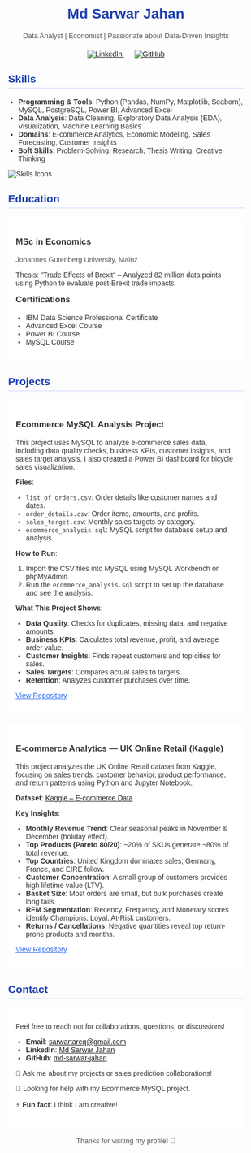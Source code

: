<div style="font-family: Arial, sans-serif; color: #333; max-width: 800px; margin: 0 auto; padding: 20px;">
  <h1 style="text-align: center; color: #1e40af;">Md Sarwar Jahan</h1>
  <p style="text-align: center; color: #555;">Data Analyst | Economist | Passionate about Data-Driven Insights</p>
  <div style="text-align: center; margin: 20px 0;">
    <a href="https://www.linkedin.com/in/jahan-md-sarwar" style="margin: 0 10px;">
      <img src="https://img.shields.io/badge/LinkedIn-Connect-blue?style=flat&logo=linkedin" alt="LinkedIn">
    </a>
    <a href="https://github.com/md-sarwar-jahan" style="margin: 0 10px;">
      <img src="https://img.shields.io/badge/GitHub-Follow-black?style=flat&logo=github" alt="GitHub">
    </a>
  </div>

  <h2 style="color: #1e40af; border-bottom: 2px solid #e0e7ff; padding-bottom: 5px;">Skills</h2>
  <ul style="list-style: disc; padding-left: 20px;">
    <li><strong>Programming & Tools</strong>: Python (Pandas, NumPy, Matplotlib, Seaborn), MySQL, PostgreSQL, Power BI, Advanced Excel</li>
    <li><strong>Data Analysis</strong>: Data Cleaning, Exploratory Data Analysis (EDA), Visualization, Machine Learning Basics</li>
    <li><strong>Domains</strong>: E-commerce Analytics, Economic Modeling, Sales Forecasting, Customer Insights</li>
    <li><strong>Soft Skills</strong>: Problem-Solving, Research, Thesis Writing, Creative Thinking</li>
  </ul>
  <div style="margin: 10px 0;">
    <img src="https://skillicons.dev/icons?i=python,mysql,postgresql,excel,powerbi,git,github" alt="Skills Icons">
  </div>

  <h2 style="color: #1e40af; border-bottom: 2px solid #e0e7ff; padding-bottom: 5px;">Education</h2>
  <div style="background: #fff; padding: 15px; border-radius: 5px; margin-bottom: 20px;">
    <h3 style="font-size: 1.2em; font-weight: bold;">MSc in Economics</h3>
    <p style="color: #555;">Johannes Gutenberg University, Mainz</p>
    <p>Thesis: "Trade Effects of Brexit" – Analyzed 82 million data points using Python to evaluate post-Brexit trade impacts.</p>
    <h3 style="font-size: 1.2em; font-weight: bold; margin-top: 15px;">Certifications</h3>
    <ul style="list-style: disc; padding-left: 20px;">
      <li>IBM Data Science Professional Certificate</li>
      <li>Advanced Excel Course</li>
      <li>Power BI Course</li>
      <li>MySQL Course</li>
    </ul>
  </div>

  <h2 style="color: #1e40af; border-bottom: 2px solid #e0e7ff; padding-bottom: 5px;">Projects</h2>
  <div style="background: #fff; padding: 15px; border-radius: 5px; margin-bottom: 20px;">
    <h3 style="font-size: 1.2em; font-weight: bold;">Ecommerce MySQL Analysis Project</h3>
    <p>This project uses MySQL to analyze e-commerce sales data, including data quality checks, business KPIs, customer insights, and sales target analysis. I also created a Power BI dashboard for bicycle sales visualization.</p>
    <p><strong>Files</strong>:</p>
    <ul style="list-style: disc; padding-left: 20px;">
      <li><code>list_of_orders.csv</code>: Order details like customer names and dates.</li>
      <li><code>order_details.csv</code>: Order items, amounts, and profits.</li>
      <li><code>sales_target.csv</code>: Monthly sales targets by category.</li>
      <li><code>ecommerce_analysis.sql</code>: MySQL script for database setup and analysis.</li>
    </ul>
    <p><strong>How to Run</strong>:</p>
    <ol style="list-style: decimal; padding-left: 20px;">
      <li>Import the CSV files into MySQL using MySQL Workbench or phpMyAdmin.</li>
      <li>Run the <code>ecommerce_analysis.sql</code> script to set up the database and see the analysis.</li>
    </ol>
    <p><strong>What This Project Shows</strong>:</p>
    <ul style="list-style: disc; padding-left: 20px;">
      <li><strong>Data Quality</strong>: Checks for duplicates, missing data, and negative amounts.</li>
      <li><strong>Business KPIs</strong>: Calculates total revenue, profit, and average order value.</li>
      <li><strong>Customer Insights</strong>: Finds repeat customers and top cities for sales.</li>
      <li><strong>Sales Targets</strong>: Compares actual sales to targets.</li>
      <li><strong>Retention</strong>: Analyzes customer purchases over time.</li>
    </ul>
    <p><a href="https://github.com/md-sarwar-jahan/ecommerce-mysql-analysis" style="color: #2563eb;">View Repository</a></p>
  </div>
  <div style="background: #fff; padding: 15px; border-radius: 5px; margin-bottom: 20px;">
    <h3 style="font-size: 1.2em; font-weight: bold;">E-commerce Analytics — UK Online Retail (Kaggle)</h3>
    <p>This project analyzes the UK Online Retail dataset from Kaggle, focusing on sales trends, customer behavior, product performance, and return patterns using Python and Jupyter Notebook.</p>
    <p><strong>Dataset</strong>: <a href="https://www.kaggle.com/datasets/retailrocket/ecommerce-dataset">Kaggle – E-commerce Data</a></p>
    <p><strong>Key Insights</strong>:</p>
    <ul style="list-style: disc; padding-left: 20px;">
      <li><strong>Monthly Revenue Trend</strong>: Clear seasonal peaks in November & December (holiday effect).</li>
      <li><strong>Top Products (Pareto 80/20)</strong>: ~20% of SKUs generate ~80% of total revenue.</li>
      <li><strong>Top Countries</strong>: United Kingdom dominates sales; Germany, France, and EIRE follow.</li>
      <li><strong>Customer Concentration</strong>: A small group of customers provides high lifetime value (LTV).</li>
      <li><strong>Basket Size</strong>: Most orders are small, but bulk purchases create long tails.</li>
      <li><strong>RFM Segmentation</strong>: Recency, Frequency, and Monetary scores identify Champions, Loyal, At-Risk customers.</li>
      <li><strong>Returns / Cancellations</strong>: Negative quantities reveal top return-prone products and months.</li>
    </ul>
    <p><a href="https://github.com/md-sarwar-jahan/Ecommerce_analysis" style="color: #2563eb;">View Repository</a></p>
  </div>

  <h2 style="color: #1e40af; border-bottom: 2px solid #e0e7ff; padding-bottom: 5px;">Contact</h2>
  <div style="background: #fff; padding: 15px; border-radius: 5px;">
    <p>Feel free to reach out for collaborations, questions, or discussions!</p>
    <ul style="list-style: disc; padding-left: 20px;">
      <li><strong>Email</strong>: <a href="mailto:sarwartareq@gmail.com">sarwartareq@gmail.com</a></li>
      <li><strong>LinkedIn</strong>: <a href="https://www.linkedin.com/in/jahan-md-sarwar">Md Sarwar Jahan</a></li>
      <li><strong>GitHub</strong>: <a href="https://github.com/md-sarwar-jahan">md-sarwar-jahan</a></li>
    </ul>
    <p style="margin-top: 10px;">💬 Ask me about my projects or sales prediction collaborations!</p>
    <p>🤝 Looking for help with my Ecommerce MySQL project.</p>
    <p>⚡ <strong>Fun fact</strong>: I think I am creative!</p>
  </div>

  <p style="text-align: center; color: #555; margin-top: 20px;">Thanks for visiting my profile! 🚀</p>
</div>
